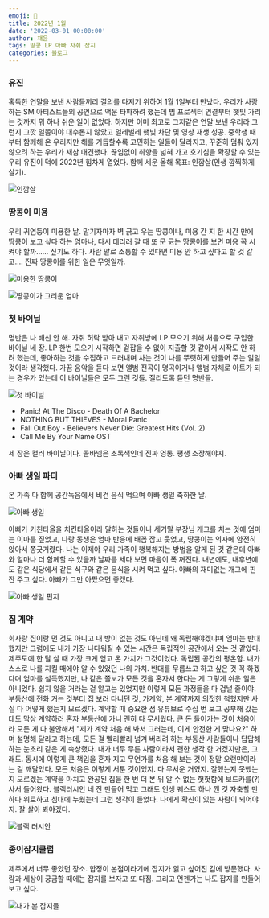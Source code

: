 ```yaml
---
emoji: 🎵
title: 2022년 1월
date: '2022-03-01 00:00:00'
author: 채윤
tags: 땅콩 LP 아빠 자취 잡지
categories: 블로그
---
```


### 유진

혹독한 연말을 보낸 사람들끼리 결의를 다지기 위하여 1월 1일부터 만났다. 우리가 사랑하는 SM 아티스트들의 공연으로 액운 타파하려 했는데 빔 프로젝터 연결부터 햇빛 가리는 것까지 뭐 하나 쉬운 일이 없었다. 하지만 이미 최고로 그지같은 연말 보낸 우리라 그런지 그깟 일쯤이야 대수롭지 않았고 얼레벌레 햇빛 차단 및 영상 재생 성공. 중학생 때부터 함께해 온 우리지만 해를 거듭할수록 고민하는 일들이 달라지고, 꾸준히 멈춰 있지 않으려 하는 우리가 새삼 대견했다. 끊임없이 취향을 넓혀 가고 호기심을 확장할 수 있는 우리 유진이 덕에 2022년 힘차게 열었다. 함께 세운 올해 목표: 인깜살(인생 깜찍하게 살기).

![인깜살](./inkkamsal.png)

### 땅콩이 미용

우리 귀염둥이 미용한 날. 맡기자마자 벽 긁고 우는 땅콩이나, 미용 간 지 한 시간 만에 땅콩이 보고 싶다 하는 엄마나, 다시 데리러 갈 때 또 문 긁는 땅콩이를 보면 미용 꼭 시켜야 할까...... 싶기도 하다. 사람 말로 소통할 수 있다면 미용 안 하고 싶다고 할 것 같고.... 진짜 땅콩이를 위한 일은 무엇일까.

![미용한 땅콩이](./peanut.png)

![땅콩이가 그리운 엄마](./miss_peanut.png)

### 첫 바이닐

명반은 나 배신 안 해. 자취 허락 받아 내고 자취방에 LP 모으기 위해 처음으로 구입한 바이닐 네 장. LP 한번 모으기 시작하면 겉잡을 수 없이 지출할 것 같아서 시작도 안 하려 했는데, 좋아하는 것을 수집하고 드러내며 사는 것이 나를 뚜렷하게 만들어 주는 일일 것이라 생각했다. 가끔 음악을 듣다 보면 앨범 전곡이 명곡이거나 앨범 자체로 아트가 되는 경우가 있는데 이 바이닐들은 모두 그런 것들. 질리도록 듣던 명반들.

![첫 바이닐](./vinyl.png)

- Panic! At The Disco - Death Of A Bachelor
- NOTHING BUT THIEVES - Moral Panic
- Fall Out Boy - Believers Never Die: Greatest Hits (Vol. 2)
- Call Me By Your Name OST

세 장은 컬러 바이닐이다. 콜바넴은 초록색인데 진짜 영롱. 평생 소장해야지.

### 아빠 생일 파티

온 가족 다 함께 공간녹음에서 비건 음식 먹으며 아빠 생일 축하한 날.

![아빠 생일](./father_bday.png)

아빠가 키친타올을 치킨타올이라 말하는 것들이나 세기말 부장님 개그를 치는 것에 엄마는 이마를 짚었고, 나랑 동생은 엄마 반응에 배꼽 잡고 웃었고, 땅콩이는 의자에 얌전히 앉아서 쫑긋거렸다. 나는 이제야 우리 가족이 행복해지는 방법을 알게 된 것 같은데 아빠와 얼마나 더 함께할 수 있을까 날짜를 세다 보면 마음이 폭 꺼진다. 내년에도, 내후년에도 같은 식당에서 같은 식구와 같은 음식을 시켜 먹고 싶다. 아빠의 재미없는 개그에 핀잔 주고 싶다. 아빠가 그만 아팠으면 좋겠다.

![아빠 생일 편지](./father_bday2.png)

### 집 계약

회사랑 집이랑 먼 것도 아니고 내 방이 없는 것도 아닌데 왜 독립해야겠냐며 엄마는 반대했지만 그럼에도 내가 가장 나다워질 수 있는 시간은 독립적인 공간에서 오는 것 같았다. 제주도에 한 달 살 때 가장 크게 얻고 온 가치가 그것이었다. 독립된 공간의 평온함. 내가 스스로 나를 지킬 때에야 알 수 있었던 나의 가치. 반대를 무릅쓰고 하고 싶은 것 꼭 하겠다며 엄마를 설득했지만, 나 같은 쫄보가 모든 것을 혼자서 한다는 게 그렇게 쉬운 일은 아니었다. 쉽지 않을 거라는 걸 알고는 있었지만 이렇게 모든 과정들을 다 겁낼 줄이야. 부동산에 전화 거는 것부터 집 보러 다니던 것, 가계약, 본 계약까지 의젓한 척했지만 사실 다 어떻게 했는지 모르겠다. 계약할 때 중요한 점 유튜브로 수십 번 보고 공부해 갔는데도 막상 계약하러 혼자 부동산에 가니 괜히 다 무서웠다. 큰 돈 들어가는 것이 처음이라 모든 게 다 불안해서 "제가 계약 처음 해 봐서 그러는데, 이게 안전한 게 맞나요?" 하며 설명해 달라고 하는데, 모든 걸 빨리빨리 넘겨 버리려 하는 부동산 사람들이나 답답해하는 눈초리 같은 게 속상했다. 내가 너무 무른 사람이라서 괜한 생각 한 거겠지만은, 그래도. 동시에 이렇게 큰 책임을 혼자 지고 무언가를 처음 해 보는 것이 정말 오랜만이라는 걸 깨달았다. 모든 처음은 이렇게 서툰 것이었지. 다 무서운 거였지. 잘했는지 못했는지 모르겠는 계약을 마치고 완공된 집을 한 번 더 본 뒤 알 수 없는 헛헛함에 보드카를(?) 사서 들어왔다. 블랙러시안 네 잔 만들어 먹고 그래도 인생 퀘스트 하나 깬 것 자축할 만하다 위로하고 침대에 누웠는데 그런 생각이 들었다. 나에게 확신이 있는 사람이 되어야지. 잘 살아 봐야겠다.

![블랙 러시안](./black_russian.png)

### 종이잡지클럽

제주에서 너무 좋았던 장소. 합정이 본점이라기에 잡지가 읽고 싶어진 김에 방문했다. 사람과 세상이 궁금할 때에는 잡지를 보자고 또 다짐. 그리고 언젠가는 나도 잡지를 만들어 보고 싶다.

![내가 본 잡지들](./magazines.png)
